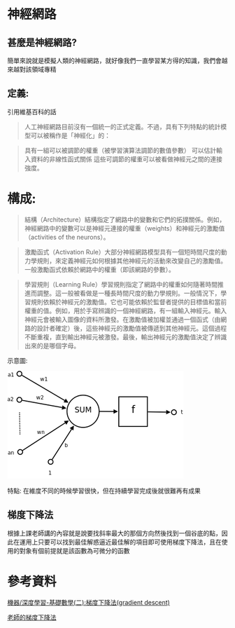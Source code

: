 # 神經網路

## 甚麼是神經網路?

簡單來說就是模擬人類的神經網路，就好像我們一直學習某方得的知識，我們會越來越對該領域專精

## 定義:

引用維基百科的話
>人工神經網路目前沒有一個統一的正式定義。不過，具有下列特點的統計模型可以被稱作是「神經化」的：

>具有一組可以被調節的權重（被學習演算法調節的數值參數）
可以估計輸入資料的非線性函式關係
這些可調節的權重可以被看做神經元之間的連接強度。


# 構成:

>結構（Architecture）結構指定了網路中的變數和它們的拓撲關係。例如，神經網路中的變數可以是神經元連接的權重（weights）和神經元的激勵值（activities of the neurons）。


>激勵函式（Activation Rule）大部分神經網路模型具有一個短時間尺度的動力學規則，來定義神經元如何根據其他神經元的活動來改變自己的激勵值。一般激勵函式依賴於網路中的權重（即該網路的參數）。


>學習規則（Learning Rule）學習規則指定了網路中的權重如何隨著時間推進而調整。這一般被看做是一種長時間尺度的動力學規則。一般情況下，學習規則依賴於神經元的激勵值。它也可能依賴於監督者提供的目標值和當前權重的值。例如，用於手寫辨識的一個神經網路，有一組輸入神經元。輸入神經元會被輸入圖像的資料所激發。在激勵值被加權並通過一個函式（由網路的設計者確定）後，這些神經元的激勵值被傳遞到其他神經元。這個過程不斷重複，直到輸出神經元被激發。最後，輸出神經元的激勵值決定了辨識出來的是哪個字母。


示意圖:

![示意圖](Ncell.png)


特點:
在維度不同的時候學習很快，但在持續學習完成後就很難再有成果


## 梯度下降法
根據上課老師講的內容就是說要找斜率最大的那個方向然後找到一個谷底的點，因此在運用上只要可以找到最佳解惑逼近最佳解的項目即可使用梯度下降法，且在使用的對象有個前提就是該函數為可微分的函數
# 參考資料
[機器/深度學習-基礎數學(二):梯度下降法(gradient descent)](https://medium.com/@chih.sheng.huang821/%E6%A9%9F%E5%99%A8%E5%AD%B8%E7%BF%92-%E5%9F%BA%E7%A4%8E%E6%95%B8%E5%AD%B8-%E4%BA%8C-%E6%A2%AF%E5%BA%A6%E4%B8%8B%E9%99%8D%E6%B3%95-gradient-descent-406e1fd001f)


[老師的梯度下降法](https://misavo.com/blog/%E9%99%B3%E9%8D%BE%E8%AA%A0/%E6%9B%B8%E7%B1%8D/%E4%BA%BA%E5%B7%A5%E6%99%BA%E6%85%A7/03-%E7%A5%9E%E7%B6%93%E7%B6%B2%E8%B7%AF/B-%E6%A2%AF%E5%BA%A6%E4%B8%8B%E9%99%8D%E6%B3%95)


